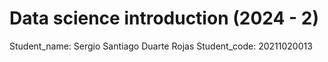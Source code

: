# Data science introduction (2024 - 2)
Student_name: Sergio Santiago Duarte Rojas
Student_code: 20211020013
